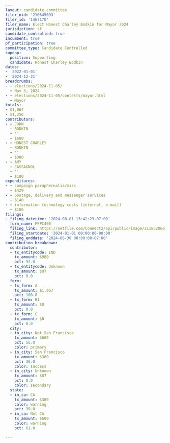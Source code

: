 ```yaml
---
layout: candidate_committee
filer_nid: '210645093'
filer_id: '1467170'
filer_name: Elect Honest Charley Bodkin for Mayor 2024
jurisdiction: sf
candidate_controlled: true
incumbent: true
pf_participation: true
committee_type: Candidate Controlled
supopp:
  position: Supporting
  candidate: Honest Charley Bodkin
dates:
- '2022-01-01'
- '2024-12-31'
breadcrumbs:
- - elections/2024-11-05/
  - Nov 5, 2024
- - elections/2024-11-05/contests/mayor.html
  - Mayor
totals:
- $1,067
- $1,256
contributors:
- - JOHN
  - BODKIN
  - ''
  - $500
- - HONEST CHARLEY
  - BODKIN
  - ''
  - $380
- - AMY
  - CASSAGNOL
  - ''
  - $100
expenditures:
- - campaign paraphernalia/misc.
  - $429
- - postage, delivery and messenger services
  - $140
- - information technology costs (internet, e-mail)
  - $106
filings:
- filing_datetime: '2024-08-01 13:42:23-07:00'
  form_name: FPPC460
  filing_link: https://netfile.com/Connect2/api/public/image/211852066
  filing_startdate: '2024-01-01 00:00:00-08:00'
  filing_enddate: '2024-06-30 00:00:00-07:00'
contribution_breakdown:
  contributor:
  - tx_entitycode: IND
    tx_amount: $980
    pct: 92.0
  - tx_entitycode: Unknown
    tx_amount: $87
    pct: 8.0
  form:
  - tx_form: A
    tx_amount: $1,067
    pct: 100.0
  - tx_form: B1
    tx_amount: $0
    pct: 0.0
  - tx_form: C
    tx_amount: $0
    pct: 0.0
  city:
  - in_city: Not San Francisco
    tx_amount: $600
    pct: 56.0
    color: primary
  - in_city: San Francisco
    tx_amount: $380
    pct: 36.0
    color: success
  - in_city: Unknown
    tx_amount: $87
    pct: 8.0
    color: secondary
  state:
  - in_ca: CA
    tx_amount: $380
    color: warning
    pct: 39.0
  - in_ca: Not CA
    tx_amount: $600
    color: warning
    pct: 61.0

---
```

